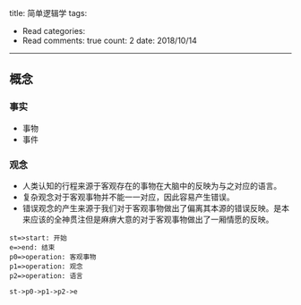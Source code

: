 title: 简单逻辑学
tags: 
  - Read
categories: 
  - Read
comments: true
count: 2
date: 2018/10/14
---
  ## 概念
### 事实
- 事物
- 事件

### 观念
- 人类认知的行程来源于客观存在的事物在大脑中的反映为与之对应的语言。
- 复杂观念对于客观事物并不能一一对应，因此容易产生错误。
- 错误观念的产生来源于我们对于客观事物做出了偏离其本源的错误反映。是本来应该的全神贯注但是麻痹大意的对于客观事物做出了一厢情愿的反映。

```flow
st=>start: 开始
e=>end: 结束
p0=>operation: 客观事物
p1=>operation: 观念
p2=>operation: 语言

st->p0->p1->p2->e

```

